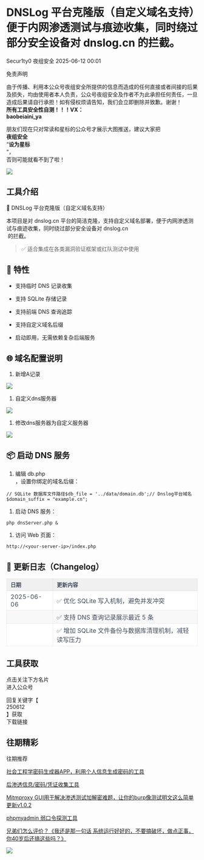 #  DNSLog 平台克隆版（自定义域名支持）便于内网渗透测试与痕迹收集，同时绕过部分安全设备对 dnslog.cn 的拦截。  
Secur1ty0  夜组安全   2025-06-12 00:01  
  
免责声明  
  
由于传播、利用本公众号夜组安全所提供的信息而造成的任何直接或者间接的后果及损失，均由使用者本人负责，公众号夜组安全及作者不为此承担任何责任，一旦造成后果请自行承担！如有侵权烦请告知，我们会立即删除并致歉。谢谢！  
**所有工具安全性自测！！！VX：**  
**baobeiaini_ya**  
  
朋友们现在只对常读和星标的公众号才展示大图推送，建议大家把  
**夜组安全**  
“**设为星标**  
”，  
否则可能就看不到了啦！  
  
  
![](https://mmbiz.qpic.cn/sz_mmbiz_png/icZ1W9s2Jp2WrOMH4AFgkSfEFMOvvFuVKmDYdQjwJ9ekMm4jiasmWhBicHJngFY1USGOZfd3Xg4k3iamUOT5DcodvA/640?wx_fmt=png&from=appmsg "")  
  
## 工具介绍  
  
🧪 DNSLog 平台克隆版（自定义域名支持）  
  
本项目是对 dnslog.cn 平台的简洁克隆，支持自定义域名部署，便于内网渗透测试与痕迹收集，同时绕过部分安全设备对 dnslog.cn  
 的拦截。  
>   
> ✅ 适合集成在各类漏洞验证框架或红队测试中使用  
  
## 🚀 特性  
- 支持临时 DNS 记录收集  
  
- 支持 SQLite 存储记录  
  
- 支持前端 DNS 查询追踪  
  
- 支持自定义域名后缀  
  
- 启动即用，无需依赖复杂后端服务  
  
## 🌐 域名配置说明  
1. 新增A记录  
  
![](https://mmbiz.qpic.cn/sz_mmbiz_png/icZ1W9s2Jp2X5ibtZvIIPS7pibiaTKOLkZJ07YpKn9JQMnvL2HNKgYeGt8slUaTrxpQr4pOsALfvqR9NibSwZzxjiauw/640?wx_fmt=png&from=appmsg "")  
1. 自定义dns服务器  
  
![](https://mmbiz.qpic.cn/sz_mmbiz_png/icZ1W9s2Jp2X5ibtZvIIPS7pibiaTKOLkZJ0n9bJice2PP2UtPxMuOqw0GemtzWGAKhiaMkA48YkQJXu2FAkE7XYezCA/640?wx_fmt=png&from=appmsg "")  
1. 修改dns服务器为自定义服务器  
  
![](https://mmbiz.qpic.cn/sz_mmbiz_png/icZ1W9s2Jp2X5ibtZvIIPS7pibiaTKOLkZJ0Iq15EDIptJWouDTBMyPnTMpBxnRdnycJBY1CwdQGRSgphbP9dicukOw/640?wx_fmt=png&from=appmsg "")  
## 📦 启动 DNS 服务  
1. 编辑 db.php  
，设置你绑定的域名后缀：  
  
```
// SQLite 数据库文件路径$db_file = '../data/domain.db';// Dnslog平台域名$domain_suffix = "example.cn";
```  
1. 启动 DNS 服务：  
  
```
php dnsServer.php &
```  
1. 访问 Web 页面：  
  
```
http://<your-server-ip>/index.php
```  
## 📝 更新日志（Changelog）  
  
<table><thead><tr><th style="color: rgb(66, 75, 93);font-size: 14px;line-height: 1.5em;letter-spacing: 0em;text-align: left;font-weight: bold;background: none 0% 0% / auto no-repeat scroll padding-box border-box rgb(240, 240, 240);height: auto;border-style: solid;border-width: 1px;border-color: rgba(204, 204, 204, 0.4);border-radius: 0px;padding: 5px 10px;min-width: 85px;"><section><span leaf="">日期</span></section></th><th style="color: rgb(66, 75, 93);font-size: 14px;line-height: 1.5em;letter-spacing: 0em;text-align: left;font-weight: bold;background: none 0% 0% / auto no-repeat scroll padding-box border-box rgb(240, 240, 240);height: auto;border-style: solid;border-width: 1px;border-color: rgba(204, 204, 204, 0.4);border-radius: 0px;padding: 5px 10px;min-width: 85px;"><section><span leaf="">更新内容</span></section></th></tr></thead><tbody><tr style="color: rgb(66, 75, 93);background-attachment: scroll;background-clip: border-box;background-color: rgb(255, 255, 255);background-image: none;background-origin: padding-box;background-position-x: 0%;background-position-y: 0%;background-repeat: no-repeat;background-size: auto;width: auto;height: auto;"><td style="padding-top: 5px;padding-right: 10px;padding-bottom: 5px;padding-left: 10px;min-width: 85px;border-top-style: solid;border-bottom-style: solid;border-left-style: solid;border-right-style: solid;border-top-width: 1px;border-bottom-width: 1px;border-left-width: 1px;border-right-width: 1px;border-top-color: rgba(204, 204, 204, 0.4);border-bottom-color: rgba(204, 204, 204, 0.4);border-left-color: rgba(204, 204, 204, 0.4);border-right-color: rgba(204, 204, 204, 0.4);border-top-left-radius: 0px;border-top-right-radius: 0px;border-bottom-right-radius: 0px;border-bottom-left-radius: 0px;"><section><span leaf="">2025-06-06</span></section></td><td style="padding-top: 5px;padding-right: 10px;padding-bottom: 5px;padding-left: 10px;min-width: 85px;border-top-style: solid;border-bottom-style: solid;border-left-style: solid;border-right-style: solid;border-top-width: 1px;border-bottom-width: 1px;border-left-width: 1px;border-right-width: 1px;border-top-color: rgba(204, 204, 204, 0.4);border-bottom-color: rgba(204, 204, 204, 0.4);border-left-color: rgba(204, 204, 204, 0.4);border-right-color: rgba(204, 204, 204, 0.4);border-top-left-radius: 0px;border-top-right-radius: 0px;border-bottom-right-radius: 0px;border-bottom-left-radius: 0px;"><section><span leaf="">✅ 优化 SQLite 写入机制，避免并发冲突</span></section></td></tr><tr style="color: rgb(66, 75, 93);background-attachment: scroll;background-clip: border-box;background-color: rgb(248, 248, 248);background-image: none;background-origin: padding-box;background-position-x: 0%;background-position-y: 0%;background-repeat: no-repeat;background-size: auto;width: auto;height: auto;"><td style="padding-top: 5px;padding-right: 10px;padding-bottom: 5px;padding-left: 10px;min-width: 85px;border-top-style: solid;border-bottom-style: solid;border-left-style: solid;border-right-style: solid;border-top-width: 1px;border-bottom-width: 1px;border-left-width: 1px;border-right-width: 1px;border-top-color: rgba(204, 204, 204, 0.4);border-bottom-color: rgba(204, 204, 204, 0.4);border-left-color: rgba(204, 204, 204, 0.4);border-right-color: rgba(204, 204, 204, 0.4);border-top-left-radius: 0px;border-top-right-radius: 0px;border-bottom-right-radius: 0px;border-bottom-left-radius: 0px;"><section><span leaf=""><br/></span></section></td><td style="padding-top: 5px;padding-right: 10px;padding-bottom: 5px;padding-left: 10px;min-width: 85px;border-top-style: solid;border-bottom-style: solid;border-left-style: solid;border-right-style: solid;border-top-width: 1px;border-bottom-width: 1px;border-left-width: 1px;border-right-width: 1px;border-top-color: rgba(204, 204, 204, 0.4);border-bottom-color: rgba(204, 204, 204, 0.4);border-left-color: rgba(204, 204, 204, 0.4);border-right-color: rgba(204, 204, 204, 0.4);border-top-left-radius: 0px;border-top-right-radius: 0px;border-bottom-right-radius: 0px;border-bottom-left-radius: 0px;"><section><span leaf="">✅ 支持 DNS 查询记录展示最近 5 条</span></section></td></tr><tr style="color: rgb(66, 75, 93);background-attachment: scroll;background-clip: border-box;background-color: rgb(255, 255, 255);background-image: none;background-origin: padding-box;background-position-x: 0%;background-position-y: 0%;background-repeat: no-repeat;background-size: auto;width: auto;height: auto;"><td style="padding-top: 5px;padding-right: 10px;padding-bottom: 5px;padding-left: 10px;min-width: 85px;border-top-style: solid;border-bottom-style: solid;border-left-style: solid;border-right-style: solid;border-top-width: 1px;border-bottom-width: 1px;border-left-width: 1px;border-right-width: 1px;border-top-color: rgba(204, 204, 204, 0.4);border-bottom-color: rgba(204, 204, 204, 0.4);border-left-color: rgba(204, 204, 204, 0.4);border-right-color: rgba(204, 204, 204, 0.4);border-top-left-radius: 0px;border-top-right-radius: 0px;border-bottom-right-radius: 0px;border-bottom-left-radius: 0px;"><section><span leaf=""><br/></span></section></td><td style="padding-top: 5px;padding-right: 10px;padding-bottom: 5px;padding-left: 10px;min-width: 85px;border-top-style: solid;border-bottom-style: solid;border-left-style: solid;border-right-style: solid;border-top-width: 1px;border-bottom-width: 1px;border-left-width: 1px;border-right-width: 1px;border-top-color: rgba(204, 204, 204, 0.4);border-bottom-color: rgba(204, 204, 204, 0.4);border-left-color: rgba(204, 204, 204, 0.4);border-right-color: rgba(204, 204, 204, 0.4);border-top-left-radius: 0px;border-top-right-radius: 0px;border-bottom-right-radius: 0px;border-bottom-left-radius: 0px;"><section><span leaf="">✅ 增加 SQLite 文件备份与数据库清理机制，减轻读写压力</span></section></td></tr></tbody></table>  
  
  
## 工具获取  
  
  
  
点击关注下方名片  
进入公众号  
  
回复关键字【  
250612  
】获取  
下载链接  
  
  
## 往期精彩  
  
  
往期推荐  
  
[社会工程学密码生成器APP，利用个人信息生成密码的工具](http://mp.weixin.qq.com/s?__biz=Mzk0ODM0NDIxNQ==&mid=2247494507&idx=1&sn=d31a49fbc2febe095fb78304a35dbc6d&chksm=c36baf93f41c2685aafd12b6b2ff239b1b8ba5b43b8af5e98a3e2bd7280d7edc825c59d68203&scene=21#wechat_redirect)  
  
  
[后渗透信息/密码/凭证收集工具](http://mp.weixin.qq.com/s?__biz=Mzk0ODM0NDIxNQ==&mid=2247494483&idx=1&sn=8d58bd631fc216aa23299dc03216381f&chksm=c36bafabf41c26bdcb7b7048a5a8144105cc2290c459d0329273221b74eb76d444fa87347f50&scene=21#wechat_redirect)  
  
  
[Mitmproxy GUI用于解决渗透测试加解密难题，让你的burp像测试明文这么简单 更新v1.0.2](http://mp.weixin.qq.com/s?__biz=Mzk0ODM0NDIxNQ==&mid=2247494478&idx=1&sn=77dff746a51379718bcb3bf80e9219e2&chksm=c36bafb6f41c26a0fab3c14abdd7ca202823a23d0ed0ef7e198f70893b183d9dc85959ec6588&scene=21#wechat_redirect)  
  
  
[phpmyadmin 弱口令探测工具](http://mp.weixin.qq.com/s?__biz=Mzk0ODM0NDIxNQ==&mid=2247494477&idx=1&sn=acecaa45e35b79c1ae31bcbb181a3eba&chksm=c36bafb5f41c26a345a4417ee5cfa9f87f419205ab400654f8826d22552e99729ae7c085f10f&scene=21#wechat_redirect)  
  
  
[兄弟们怎么评价？《我还是那一句话 系统运行好好的，不要搞破坏，做点正事，你40岁后还搞这些吗？》](http://mp.weixin.qq.com/s?__biz=Mzk0ODM0NDIxNQ==&mid=2247494449&idx=1&sn=38e483f3a621a4f85b68e8f51d881654&chksm=c36bafc9f41c26df4aa63ffb634db589754a19a43aa2d9d64116f6cd69907aa983a428a473a2&scene=21#wechat_redirect)  
  
  
![](https://mmbiz.qpic.cn/mmbiz_png/OAmMqjhMehrtxRQaYnbrvafmXHe0AwWLr2mdZxcg9wia7gVTfBbpfT6kR2xkjzsZ6bTTu5YCbytuoshPcddfsNg/640?wx_fmt=other&wxfrom=5&wx_lazy=1&wx_co=1&random=0.8399406679299557&tp=webp "")  
  
